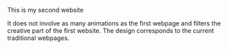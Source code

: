 This is my second website

It does not involve as many animations as the first webpage and filters the creative part of the first website.
The design corresponds to the current traditional webpages.
